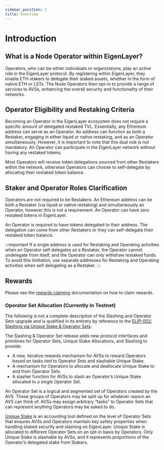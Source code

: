 ```yaml
---
sidebar_position: 1
title: Overview
---
```


# Introduction

## What is a Node Operator within EigenLayer?

Operators, who can be either individuals or organizations, play an active role in the EigenLayer protocol. By registering within EigenLayer, they enable ETH stakers to delegate their staked assets, whether in the form of native ETH or LSTs. The Node Operators then opt-in to provide a range of services to AVSs, enhancing the overall security and functionality of their networks.


## Operator Eligibility and Restaking Criteria

Becoming an Operator in the EigenLayer ecosystem does not require a specific amount of delegated restaked TVL. Essentially, any Ethereum address can serve as an Operator. An address can function as both a Restaker, engaging in either liquid or native restaking, and as an Operator simultaneously. However, it is important to note that this dual role is not mandatory. An Operator can participate in the EigenLayer network without having any restaked tokens.

Most Operators will receive token delegations sourced from other Restakers within the network, otherwise Operators can choose to self-delegate by allocating their restaked token balance.


## Staker and Operator Roles Clarification

Operators are not required to be Restakers. An Ethereum address can be both a Restaker (via liquid or native restaking) and 
simultaneously an Operator, however this is not a requirement. An Operator can have zero restaked tokens in EigenLayer.

An Operator is required to have tokens delegated to their address. The delegation can come from other Restakers or they 
can self-delegate their restaked token balance.

:::important
If a single address is used for Restaking and Operating activities when an Operator self delegates as a Restaker, the Operator
cannot undelegate from itself, and the Operator can only withdraw restaked funds. To avoid this limitation, use separate addresses
for Restaking and Operating activities when self delegating as a Restaker.
:::

## Rewards
Please see the [rewards claiming](../../eigenlayer/rewards-claiming/rewards-claiming-overview.md) documentation on how to claim rewards.



### Operator Set Allocation (Currently in Testnet)

The following is not a complete description of the Slashing and Operator Sets upgrade and is qualified in its entirety by reference to the [ELIP-002: Slashing via Unique Stake & Operator Sets](https://github.com/eigenfoundation/ELIPs/blob/main/ELIPs/ELIP-002.md).

The Slashing & Operator Set release adds new protocol interfaces and primitives for Operator Sets, Unique Stake Allocations, and Slashing to provide:

* A new, iterative rewards mechanism for AVSs to reward Operators based on tasks tied to Operator Sets and slashable Unique Stake.  
* A mechanism for Operators to allocate and deallocate Unique Stake to and from Operator Sets.  
* A slasher function for AVSs to slash an Operator’s Unique Stake allocated to a single Operator Set.

An Operator Set is a logical and segmented set of Operators created by the AVS. These groups of Operators may be split up for whatever reason an AVS can think of. AVSs may assign arbitrary “tasks” to Operator Sets that can represent anything Operators may be asked to do.

[Unique Stake](https://www.blog.eigenlayer.xyz/introducing-the-eigenlayer-security-model/) is an accounting tool defined on the level of Operator Sets that ensures AVSs and Operators maintain key safety properties when handling staked security and slashing on EigenLayer. Unique Stake is allocated to different Operator Sets on an opt-in basis by Operators. Only Unique Stake is slashable by AVSs, and it represents proportions of the Operator’s delegated stake from Stakers.


